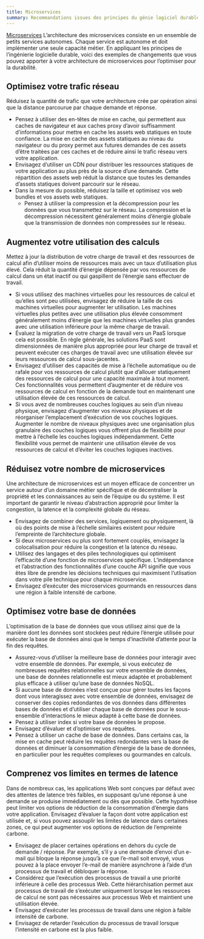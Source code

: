 ```yaml
---
title: Microservices
summary: Recommandations issues des principes du génie logiciel durable appliqués aux micro-services
---
```


[Microservices](https://docs.microsoft.com/en-us/azure/architecture/guide/architecture-styles/microservices) L’architecture des microservices consiste en un ensemble de petits services autonomes. Chaque service est autonome et doit implémenter une seule capacité métier.
En appliquant les principes de l’ingénierie logicielle durable, voici des exemples de changements que vous pouvez apporter à votre architecture de microservices pour l’optimiser pour la durabilité.


## Optimisez votre trafic réseau

Réduisez la quantité de trafic que votre architecture crée par opération ainsi que la distance parcourue par chaque demande et réponse.

* Pensez à utiliser des en-têtes de mise en cache, qui permettent aux caches de navigateur et aux caches proxy d’avoir suffisamment d’informations pour mettre en cache les assets web statiques en toute confiance. La mise en cache des assets statiques au niveau du navigateur ou du proxy permet aux futures demandes de ces assets d’être traitées par ces caches et de réduire ainsi le trafic réseau vers votre application.
* Envisagez d’utiliser un CDN pour distribuer les ressources statiques de votre application au plus près de la source d’une demande. Cette répartition des assets web réduit la distance que toutes les demandes d’assets statiques doivent parcourir sur le réseau.
* Dans la mesure du possible, réduisez la taille et optimisez vos web bundles et vos assets web statiques.
    * Pensez à utiliser la compression et la décompression pour les données que vous transmettez sur le réseau. La compression et la décompression nécessitent généralement moins d’énergie globale que la transmission de données non compressées sur le réseau.

## Augmentez votre utilisation des calculs

Mettez à jour la distribution de votre charge de travail et des ressources de calcul afin d’utiliser moins de ressources mais avec un taux d’utilisation plus élevé. Cela réduit la quantité d’énergie dépensée par vos ressources de calcul dans un état inactif ou qui gaspillent de l’énergie sans effectuer de travail.

* Si vous utilisez des machines virtuelles pour les ressources de calcul et qu’elles sont peu utilisées, envisagez de réduire la taille de ces machines virtuelles pour augmenter ler utilisation. Les machines virtuelles plus petites avec une utilisation plus élevée consomment généralement moins d’énergie que les machines virtuelles plus grandes avec une utilisation inférieure pour la même charge de travail.
* Évaluez la migration de votre charge de travail vers un PaaS lorsque cela est possible. En règle générale, les solutions PaaS sont dimensionnées de manière plus appropriée pour leur charge de travail et peuvent exécuter ces charges de travail avec une utilisation élevée sur leurs ressources de calcul sous-jacentes.
* Envisagez d’utiliser des capacités de mise à l’échelle automatique ou de rafale pour vos ressources de calcul plutôt que d’allouer statiquement des ressources de calcul pour une capacité maximale à tout moment. Ces fonctionnalités vous permettent d’augmenter et de réduire vos ressources de calcul en fonction de la demande tout en maintenant une utilisation élevée de ces ressources de calcul.
* Si vous avez de nombreuses couches logiques au sein d’un niveau physique, envisagez d’augmenter vos niveaux physiques et de réorganiser l’emplacement d’exécution de vos couches logiques. Augmenter le nombre de niveaux physiques avec une organisation plus granulaire des couches logiques vous offrent plus de flexibilité pour mettre à l’échelle les couches logiques indépendamment. Cette flexibilité vous permet de maintenir une utilisation élevée de vos ressources de calcul et d’éviter les couches logiques inactives.


## Réduisez votre nombre de microservices

Une architecture de microservices est un moyen efficace de concentrer un service autour d’un domaine métier spécifique et de décentraliser la propriété et les connaissances au sein de l’équipe ou du système. Il est important de garantir le niveau d’abstraction approprié pour limiter la congestion, la latence et la complexité globale du réseau. 

* Envisagez de combiner des services, logiquement ou physiquement, là où des points de mise à l’échelle similaires existent pour réduire l’empreinte de l’architecture globale.
* Si deux microservices ou plus sont fortement couplés, envisagez la colocalisation pour réduire la congestion et la latence du réseau.
* Utilisez des langages et des piles technologiques qui optimisent l’efficacité d’une fonction de microservices spécifique. L’indépendance et l’abstraction des fonctionnalités d’une couche API signifie que vous êtes libre de prendre les décisions techniques qui maximisent l’utlisation dans votre pile technique pour chaque microservice.
* Envisagez d’exécuter des microservices gourmands en ressources dans une région à faible intensité de carbone.

## Optimisez votre base de données

L’optimisation de la base de données que vous utilisez ainsi que de la manière dont les données sont stockées peut réduire l’énergie utilisée pour exécuter la base de données ainsi que le temps d’inactivité d’attente pour la fin des requêtes.

* Assurez-vous d’utiliser la meilleure base de données pour interagir avec votre ensemble de données. Par exemple, si vous exécutez de nombreuses requêtes relationnelles sur votre ensemble de données, une base de données relationnelle est mieux adaptée et probablement plus efficace à utiliser qu’une base de données NoSQL.
* Si aucune base de données n’est conçue pour gérer toutes les façons dont vous interagissez avec votre ensemble de données, envisagez de conserver des copies redondantes de vos données dans différentes bases de données et d’utiliser chaque base de données pour le sous-ensemble d’interactions le mieux adapté à cette base de données.
* Pensez à utiliser index si votre base de données le propose.
* Envisagez d’évaluer et d’optimiser vos requêtes.
* Pensez à utiliser un cache de base de données. Dans certains cas, la mise en cache peut réduire les requêtes redondantes vers la base de données et diminuer la consommation d’énergie de la base de données, en particulier pour les requêtes complexes ou gourmandes en calculs.


## Comprenez vos limites en termes de latence

Dans de nombreux cas, les applications Web sont conçues par défaut avec des attentes de latence très faibles, en supposant qu’une réponse à une demande se produise immédiatement ou dès que possible. Cette hypothèse peut limiter vos options de réduction de la consommation d’énergie dans votre application. Envisagez d’évaluer la façon dont votre application est utilisée et, si vous pouvez assouplir les limites de latence dans certaines zones, ce qui peut augmenter vos options de réduction de l’empreinte carbone.

* Envisagez de placer certaines opérations en dehors du cycle de demande / réponse. Par exemple, s’il y a une demande d’envoi d’un e-mail qui bloque la réponse jusqu’à ce que l’e-mail soit envoyé, vous pouvez à la place envoyer l’e-mail de manière asynchrone à l’aide d’un processus de travail et débloquer la réponse.
* Considérez que l’exécution des processus de travail a une priorité inférieure à celle des processus Web. Cette hiérarchisation permet aux processus de travail de s’exécuter uniquement lorsque les ressources de calcul ne sont pas nécessaires aux processus Web et maintient une utilisation élevée.
* Envisagez d’exécuter les processus de travail dans une région à faible intensité de carbone.
* Envisagez de retarder l’exécution du processus de travail lorsque l’intensité en carbone est la plus faible.
